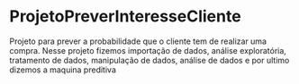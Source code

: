 # ProjetoPreverInteresseCliente
Projeto para prever a probabilidade que o cliente tem de realizar uma compra. Nesse projeto fizemos importação de dados, análise exploratória, tratamento de dados, manipulação de dados, análise de dados  e por ultimo dizemos a maquina preditiva
